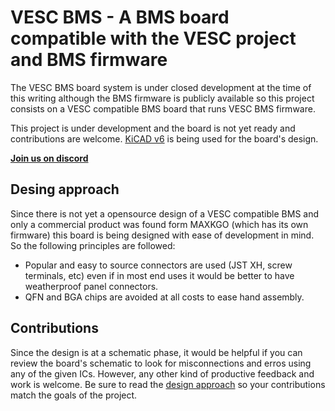 # VESC BMS - A BMS board compatible with the VESC project and BMS firmware

The VESC BMS board system is under closed development at the time of this writing although the BMS firmware is publicly available so this project consists on a VESC compatible BMS board that runs VESC BMS firmware.

This project is under development and the board is not yet ready and contributions are welcome. [KiCAD v6](https://www.kicad.org/) is being used for the board's design.

[**Join us on discord**](https://discord.gg/AxKemSxhaV)

## Desing approach

Since there is not yet a opensource design of a VESC compatible BMS and only a commercial product was found form MAXKGO (which has its own firmware) this board is being designed with ease of development in mind. So the following principles are followed:

- Popular and easy to source connectors are used (JST XH, screw terminals, etc) even if in most end uses it would be better to have weatherproof panel connectors.
- QFN and BGA chips are avoided at all costs to ease hand assembly.

## Contributions

Since the design is at a schematic phase, it would be helpful if you can review the board's schematic to look for misconnections and erros using any of the given ICs. However, any other kind of productive feedback and work is welcome. Be sure to read the [design approach](#desing-approach) so your contributions match the goals of the project.